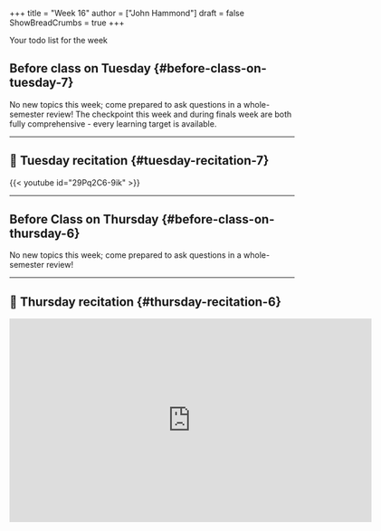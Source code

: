 +++
title = "Week 16"
author = ["John Hammond"]
draft = false
ShowBreadCrumbs = true
+++

Your todo list for the week
<!--more-->


## Before class on Tuesday {#before-class-on-tuesday-7}

No new topics this week; come prepared to ask questions in a
whole-semester review! The checkpoint this week and during finals week
are both fully comprehensive - every learning target is available.

---


## 🎥 Tuesday recitation {#tuesday-recitation-7}

{{< youtube id="29Pq2C6-9ik" >}}

---


## Before Class on Thursday {#before-class-on-thursday-6}

No new topics this week; come prepared to ask questions in a
whole-semester review!

---


## 🎥 Thursday recitation {#thursday-recitation-6}

<iframe src="https://wichitaedu.sharepoint.com/sites/TestingAClass/_layouts/15/embed.aspx?UniqueId=c11ec518-2df3-485f-b4eb-1ed61f0ffeb6&embed=%7B%22ust%22%3Atrue%2C%22hv%22%3A%22CopyEmbedCode%22%7D&referrer=StreamWebApp&referrerScenario=EmbedDialog.Create" width="640" height="360" frameborder="0" scrolling="no" allowfullscreen title="Meeting in _General_-20230504_153848-Meeting Recording.mp4"></iframe>
